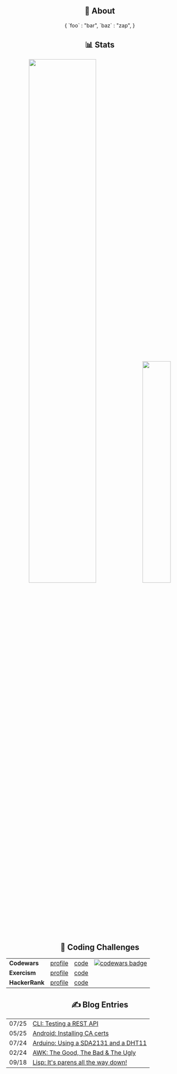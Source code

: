 <div class="about" align="center">
  <h2 align="center">👤 About</h2>
  <div>
    {
    `foo` : "bar",
    `baz` : "zap",
    }
  </div>
</div>

<div class="stats">
  <h2 align="center">📊 Stats</h2>
  <p align="center">
    <img height="auto" width="60%" src ="https://github-readme-stats.vercel.app/api?username=azimut&show_icons=true&count_private=true&theme=gruvbox&hide_border=true&hide=issues,contribs&bg_color=00000000">
    <img height="auto" width="39%" src ="https://github-readme-stats.vercel.app/api/top-langs/?username=azimut&layout=compact&hide_border=true&theme=gruvbox&bg_color=00000000&langs_count=6&hide=csound%20score,csound">
  </p>
</div>

<div class="challenges" align="center">
  <h2 align="center">🥷 Coding Challenges</h2>
  <table>
      <tr>
          <td><b>Codewars</b></td>
          <td><a href="https://www.codewars.com/users/azimut">profile</a></td>
          <td><a href="https://github.com/azimut/challenges/tree/master/codewars">code</a></td>
          <td>
              <a href="https://www.codewars.com/users/azimut">
                  <img alt="codewars badge" src="https://www.codewars.com/users/azimut/badges/micro"/>
              </a>
          </td>
      </tr>
      <tr>
          <td><b>Exercism</b></td>
          <td><a href="https://exercism.org/profiles/azimut">profile</a></td>
          <td><a href="https://github.com/azimut/challenges/tree/master/exercism">code</a></td>
      </tr>
      <tr>
          <td><b>HackerRank</b></td>
          <td><a href="https://www.hackerrank.com/azimut">profile</a></td>
          <td><a href="https://github.com/azimut/challenges/tree/master/hackerrank">code</a></td>
      </tr>
  </table>
</div>

<div class="blog">
  <h2 align="center">✍️ Blog Entries</h2>
  <table class="blog-entries" align="center">
<tr><td>07/25</td><td><a target="_blank" href="http://azimut.github.io/blog/apitesting.html">CLI: Testing a REST API</a></td></tr><tr><td>05/25</td><td><a target="_blank" href="http://azimut.github.io/blog/adbfun.html">Android: Installing CA certs</a></td></tr><tr><td>07/24</td><td><a target="_blank" href="http://azimut.github.io/blog/sevendht.html">Arduino: Using a SDA2131 and a DHT11</a></td></tr><tr><td>02/24</td><td><a target="_blank" href="http://azimut.github.io/blog/awkgoodbadugly.html">AWK: The Good, The Bad &amp; The Ugly</a></td></tr><tr><td>09/18</td><td><a target="_blank" href="http://azimut.github.io/blog/lispturtles.html">Lisp: It's parens all the way down!</a></td></tr>
  </table>
</div>
